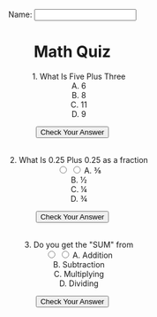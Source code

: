 <!DOCTYPE html>
<html lang="en">


<!DOCTYPE html>
<html>
<body align = "center">

 <form>
	 Name: <input type="text" Name="Name">
	
 </form>
</html>


  <body>
      <h1>Math Quiz</h1>
    </body>
</html>

<ol> 1.
    What Is Five Plus Three <br />
     <label for="A">A. 6</label>
    <br>
      <label for="B">B. 8</label> 
    <br>
 <label for="C">C. 11</label>
    <br>
      <label for="D">D. 9</label>
	   </ol>
<button class="favorite styled" type="button">Check Your Answer</button>
	 
<br>
<br>
</html>
<ol> 2.
    What Is 0.25 Plus 0.25 as a fraction <br />
    <input type="radio" />
<input type="radio" />
    <label for="A">A. &#8540</label>
    <br>
      <label for="B">B. &frac12</label> 
    <br>
 <label for="C">C. &frac14</label>
    <br>
      <label for="D">D. &frac34</label>
	    </ol>
<button class="favorite styled" type="button">Check Your Answer</button>
<br>
<br>
 <ol> 3.
    Do you get the "SUM" from <br />
    <input type="radio" />
<input type="radio" />
    <label for="A">A. Addition</label>
    <br>
      <label for="B">B. Subtraction</label> 
    <br>
 <label for="C">C. Multiplying</label>
    <br>
      <label for="D">D. Dividing</label>
	    </ol>
     
<button class="favorite styled" type="button">Check Your Answer</button>

<br>
</html>
<ol>
